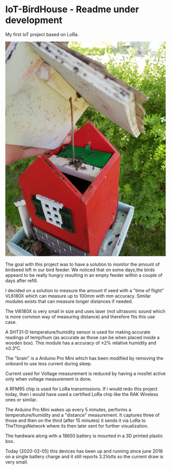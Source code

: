 # IoT-BirdHouse - Readme under development

My first IoT project based on LoRa.

![Image of Birdhouse](images/Inside.jpg?raw=true)

The goal with this project was to have a solution to monitor the amount of birdseed left in our bird feeder. We noticed that on some days,the birds appeard to be really hungry resulting in an empty feeder within a couple of days after refill.

I decided on a solution to measure the amount if seed with a "time of flight" VL6180X which can measure up to 100mm with mm accuracy. Similar modules exists that can measure longer distances if needed.

The Vl6180X is very small in size and uses laser (not ultrasonic sound which is more common way of measuring distance) and therefore fits this use case.

A SHT31-D temperature/humidity sensor is used for making accurate readings of temp/hum (as accurate as those can be when placed inside a wooden box). This module has a accuracy of ±2% relative humidity and ±0.3°C.

The "brain" is a Arduino Pro Mini which has been modified by removing the onboard to use less current during sleep.

Current used for Voltage measurement is reduced by having a mosfet active only when voltage measurement is done.

A RFM95 chip is used for LoRa transmissions. If i would redo this project today, then i would have used a certified LoRa chip like the RAK Wireless ones or similar.

The Arduino Pro Mini wakes up every 5 minutes, performs a temperature/humidity and a "distance" measurement. It captures three of those and then on the third (after 15 minutes) it sends it via LoRa to TheThingsNetwork where its then later sent for further visualization.

The hardware along with a 18650 battery is mounted in a 3D printed plastic box.

Today (2020-02-05) this devices has been up and running since june 2018 on a single battery charge and it still reports 3.2Volts so the current draw is very small.